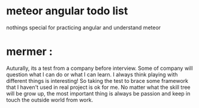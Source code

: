 # meteor angular todo list

nothings special for practicing angular and understand meteor

# mermer :

Auturally, its a test from a company before interview. Some of company will question what I can do or what I can learn.
I always think playing with different things is interesting! So taking the test to brace some framework that I haven't used in real project is ok for me. No matter what the skill tree will be grow up, the most important thing is always be passion and keep in touch the outside world from work.

